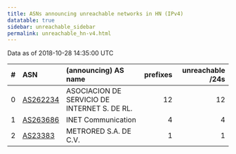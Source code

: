 ```yaml
---
title: ASNs announcing unreachable networks in HN (IPv4)
datatable: true
sidebar: unreachable_sidebar
permalink: unreachable_hn-v4.html
---
```


Data as of 2018-10-28 14:35:00 UTC


<div class="datatable-begin"></div>

|   # | ASN                                      | (announcing) AS name                         |   prefixes |   unreachable /24s |
|----:|:-----------------------------------------|:---------------------------------------------|-----------:|-------------------:|
|   0 | [AS262234](unreachable_AS262234-v4.html) | ASOCIACION DE SERVICIO DE INTERNET S. DE RL. |         12 |                 12 |
|   1 | [AS263686](unreachable_AS263686-v4.html) | INET Communication                           |          4 |                  4 |
|   2 | [AS23383](unreachable_AS23383-v4.html)   | METRORED S.A. DE C.V.                        |          1 |                  1 |

<div class="datatable-end"></div>